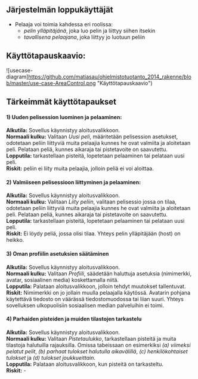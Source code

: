 ## Järjestelmän loppukäyttäjät

* Pelaaja voi toimia kahdessa eri roolissa:
	* *pelin ylläpitäjänä*, joka luo pelin ja liittyy siihen itsekin
	* *tavallisena pelaajana*, joka liittyy jo luotuun peliin

## Käyttötapauskaavio:

![usecase-diagram]https://github.com/matiasau/ohjelmistotuotanto_2014_rakenne/blob/master/use-case-AreaControl.png "Käyttötapauskaavio")

## Tärkeimmät käyttötapaukset

#### 1) Uuden pelisession luominen ja pelaaminen:
__Alkutila:__ Sovellus käynnistyy aloitusvalikkoon.  
__Normaali kulku:__ Valitaan *Uusi peli*, määritetään pelisession asetukset, odotetaan peliin liittyviä muita pelaajia kunnes he ovat valmiita ja aloitetaan peli. Pelataan peliä, kunnes aikaraja tai pistetavoite on saavutettu.  
__Lopputila:__ tarkastellaan pisteitä, lopetetaan pelaaminen tai pelataan uusi peli.  
__Riskit:__ peliin ei liity muita pelaajia, jolloin peliä ei voi aloittaa.

#### 2) Valmiiseen pelisessioon liittyminen ja pelaaminen:
__Alkutila:__ Sovellus käynnistyy aloitusvalikkoon.  
__Normaali kulku:__ Valitaan *Liity peliin*, valitaan pelisessio jossa on tilaa, odotetaan peliin liittyviä muita pelaajia kunnes he ovat valmiita ja aloitetaan peli. Pelataan peliä, kunnes aikaraja tai pistetavoite on saavutettu.  
__Lopputila:__ tarkastellaan pisteitä, lopetetaan pelaaminen tai pelataan uusi peli.  
__Riskit:__ Ei löydy peliä, jossa olisi tilaa. Yhteys pelin ylläpitäjään (host) on heikko. 

#### 3) Oman profiilin asetuksien säätäminen
__Alkutila:__ Sovellus käynnistyy aloitusvalikkoon.  
__Normaali kulku:__ Valitaan *Profiili*, säädetään haluttuja asetuksia (nimimerkki, avatar, sosiaalinen media) koskettamalla niitä.  
__Lopputila:__ Palataan aloitusvalikkoon, jolloin tehdyt muutokset tallentuvat.  
__Riskit:__ Nimimerkki on jo jollain muulla pelaajalla käytössä. Avatarin pohjana käytettävä tiedosto on väärässä tiedostomuodossa tai liian suuri. Yhteys sovelluksen ulkopuolisiin sosiaalisen median palveluihin ei toimi.

#### 4) Parhaiden pisteiden ja muiden tilastojen tarkastelu
__Alkutila:__ Sovellus käynnistyy aloitusvalikkoon.  
__Normaali kulku:__ Valitaan *Pistetaulukko*, tarkastellaan pisteitä ja muita tilastoja halutuilla rajauksilla. Omissa tabeissaan on esimerkiksi *(a) viimeksi pelatut pelit*, *(b) parhaat tulokset halutulla aikavälillä*, *(c) henkilökohtaiset tulokset* ja *(d) tulokset joukkueittain*.   
__Lopputila:__ Palataan aloitusvalikkoon, kun pisteitä on tarkasteltu.  
__Riskit:__ -
 

